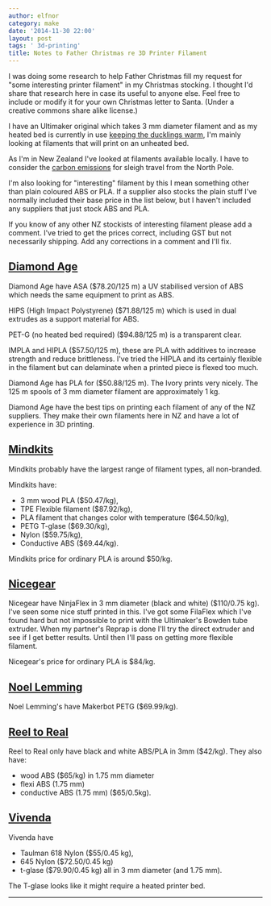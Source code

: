 ```yaml
---
author: elfnor
category: make
date: '2014-11-30 22:00'
layout: post
tags: ' 3d-printing'
title: Notes to Father Christmas re 3D Printer Filament
---
```


I was doing some research to help Father Christmas fill my request for \"some interesting printer filament\" in my Christmas stocking. I thought I\'d share that research here in case its useful to anyone else. Feel free to include or modify it for your own Christmas letter to Santa. (Under a creative commons share alike license.)

I have an Ultimaker original which takes 3 mm diameter filament and as my heated bed is currently in use [keeping the ducklings warm](%7Bfilename%7Dduckling_heater.md), I\'m mainly looking at filaments that will print on an unheated bed.

As I\'m in New Zealand I\'ve looked at filaments available locally. I have to consider the [carbon emissions](http://visual.ly/santas-carbon-footprint) for sleigh travel from the North Pole.

I\'m also looking for \"interesting\" filament by this I mean something other than plain coloured ABS or PLA. If a supplier also stocks the plain stuff I\'ve normally included their base price in the list below, but I haven\'t included any suppliers that just stock ABS and PLA.

If you know of any other NZ stockists of interesting filament please add a comment.
I\'ve tried to get the prices correct, including GST but not necessarily shipping. Add any corrections in a comment and I\'ll fix.

## [Diamond Age](http://diamondage.co.nz)

Diamond Age have ASA (\$78.20/125 m) a UV stabilised version of ABS which needs the same equipment to print as ABS.

HIPS (High Impact Polystyrene) (\$71.88/125 m) which is used in dual extrudes as a support material for ABS.

PET-G (no heated bed required) (\$94.88/125 m) is a transparent clear.

IMPLA and HIPLA (\$57.50/125 m), these are PLA with additives to increase strength and reduce brittleness. I\'ve tried the HIPLA and its certainly flexible in the filament but can delaminate when a printed piece is flexed too much.

Diamond Age has PLA for (\$50.88/125 m). The Ivory prints very nicely. The 125 m spools of 3 mm diameter filament are approximately 1 kg.

Diamond Age have the best tips on printing each filament of any of the NZ suppliers. They make their own filaments here in NZ and have a lot of experience in 3D printing.

## [Mindkits](http://www.mindkits.co.nz)

Mindkits probably have the largest range of filament types, all non-branded.

Mindkits have:

-   3 mm wood PLA (\$50.47/kg),
-   TPE Flexible filament (\$87.92/kg),
-   PLA filament that changes color with temperature (\$64.50/kg),
-   PETG T-glase (\$69.30/kg),
-   Nylon (\$59.75/kg),
-   Conductive ABS (\$69.44/kg).

Mindkits price for ordinary PLA is around \$50/kg.

## [Nicegear](http://nicegear.co.nz/3d-printing/)

Nicegear have NinjaFlex in 3 mm diameter (black and white) (\$110/0.75 kg). I\'ve seen some nice stuff printed in this. I\'ve got some FilaFlex which I\'ve found hard but not impossible to print with the Ultimaker\'s Bowden tube extruder. When my partner\'s Reprap is done I\'ll try the direct extruder and see if I get better results. Until then I\'ll pass on getting more flexible filament.

Nicegear\'s price for ordinary PLA is \$84/kg.

## [Noel Lemming](https://www.noelleeming.co.nz)

Noel Lemming\'s have Makerbot PETG (\$69.99/kg).

## [Reel to Real](http://www.reeltoreal.co.nz)

Reel to Real only have black and white ABS/PLA in 3mm (\$42/kg). They also have:

-   wood ABS (\$65/kg) in 1.75 mm diameter
-   flexi ABS (1.75 mm)
-   conductive ABS (1.75 mm) (\$65/0.5kg).

## [Vivenda](http://www.vivenda.co.nz/buildingMaterial/)

Vivenda have

-   Taulman 618 Nylon (\$55/0.45 kg),
-   645 Nylon (\$72.50/0.45 kg)
-   t-glase (\$79.90/0.45 kg) all in 3 mm diameter (and 1.75 mm).

The T-glase looks like it might require a heated printer bed.

------------------------------------------------------------------------
